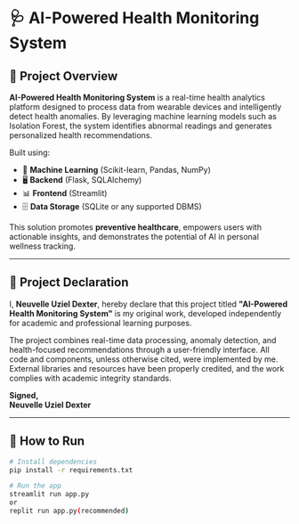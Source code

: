 # 🩺 AI-Powered Health Monitoring System

## 📌 Project Overview

**AI-Powered Health Monitoring System** is a real-time health analytics platform designed to process data from wearable devices and intelligently detect health anomalies. By leveraging machine learning models such as Isolation Forest, the system identifies abnormal readings and generates personalized health recommendations.

Built using:
- 🧠 **Machine Learning** (Scikit-learn, Pandas, NumPy)
- 🖥️ **Backend** (Flask, SQLAlchemy)
- 📊 **Frontend** (Streamlit)
- 🗄️ **Data Storage** (SQLite or any supported DBMS)

This solution promotes **preventive healthcare**, empowers users with actionable insights, and demonstrates the potential of AI in personal wellness tracking.

---

## 📄 Project Declaration

I, **Neuvelle Uziel Dexter**, hereby declare that this project titled **"AI-Powered Health Monitoring System"** is my original work, developed independently for academic and professional learning purposes.

The project combines real-time data processing, anomaly detection, and health-focused recommendations through a user-friendly interface. All code and components, unless otherwise cited, were implemented by me. External libraries and resources have been properly credited, and the work complies with academic integrity standards.

**Signed,**  
**Neuvelle Uziel Dexter**

---

## 🚀 How to Run

```bash
# Install dependencies
pip install -r requirements.txt

# Run the app
streamlit run app.py
or
replit run app.py(recommended)
